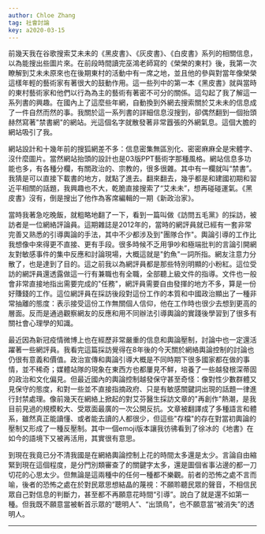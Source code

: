 ```yaml
---
author: Chloe Zhang
tag: 社會討論
key: a2020-03-15
---
```


前幾天我在谷歌搜索艾未未的《黑皮書》、《灰皮書》、《白皮書》系列的相關信息，以為能搜出些圖片來。在前段時間讀完巫鴻老師寫的《榮榮的東村》後，我第一次瞭解到艾未未原來也在後期東村的活動中有一席之地，並且他的參與對當年像榮榮這樣年輕的藝術家有著很大的鼓動作用。這一些列中的第一本《黑皮書》就與當時的東村藝術家和他們以行為為主的藝術有著密不可分的關係。這勾起了我了解這一系列書的興趣。在國內上了這麼些年網，自動換到外網去搜索關於艾未未的信息成了一件自然而然的事。我關於這一系列書的詳細信息沒搜到，卻偶然翻到一個抬頭赫然寫著"禁書網"的網站。光這個名字就散發著非常囂張的外網氣息。這個大膽的網站吸引了我。

網站設計和十幾年前的搜狐網差不多：信息密集無區別化、密密麻麻全是宋體字、沒什麼圖片。當然網站抬頭的設計也是03版PPT藝術字那種風格。網站信息多功能也多，有各種分欄，有關政治的、宗教的，很多很雜。其中有一欄就叫“禁書”。我猜是可以直接下載書的地方，就點了進去。翻來翻去，幾乎都是和建國初期和習近平相關的話題，我興趣也不大，乾脆直接搜索了“艾未未”，想再碰碰運氣。《黑皮書》沒有，倒是搜出了他作為客席編輯的一期《新政治家》。 

當時我著急吃晚飯，就粗略地翻了一下，看到一篇叫做《訪問五毛黨》的採訪，被訪者是一位網絡評論員。這期雜誌是2012年的，當時的網評員就已經有一套非常完善又熟悉的引導輿論的手法，其中不少都涉及到"團隊合作"。輿論引導的工作比我想像中來得更不直接、更有手段。很多時候不乏用爭吵和極端批判的言論引開網友對敏感事件的集中反應和討論現場，大概這就是"釣魚"一詞所指。網友注意力分散了，也是達到了目的。這之前我以為網評員都是那些特別明顯的小粉紅。這位受訪的網評員還透露做這一行有兼職也有全職，全部聽上級文件的指導。文件也一般會非常直接地指出需要完成的"任務"，網評員需要自由發揮的地方不多，算是一份好賺錢的工作。這位網評員在採訪後段對這份工作的本質和中國政治顯出了一種非常抽離的態度：表示接受這份工作無關個人信仰，他在工作時也很少去想到更高的層面。反而是通過觀察網友的反應和用不同辦法引導輿論的實踐後學習到了很多有關社會心理學的知識。

最近因為新冠疫情微博上也在經歷非常嚴重的信息和輿論壓制，討論中也一定還活躍著一些網評員。我看完這篇採訪覺得在8年後的今天關於網絡輿論控制的討論也仍很有意義和價值。政治宣傳和輿論引導大概是不同時期下很多國家都在做的事情，並不稀奇；媒體站隊的現象在東西方也都屢見不鮮，培養了一些越發根深蒂固的政治和文化偏見。但最近國內的輿論控制越發保守甚至奇怪：像對性少數群體又見保守的態度，和對一些並不直接指摘政府、只是有敏感關鍵詞出現的話題一律進行封禁處理。像前幾天在網絡上掀起的對艾芬醫生採訪文章的"再創作"熱潮，是我目前見過的規模較大、受眾面最廣的一次公開反抗。文章被翻譯成了多種語言和體系，雖然真正能讀懂、或者能去讀的人都很少，但這些"存檔"的存在對當初輿論的壓制又形成了一種反壓制。其中一個emoji版本讓我彷彿看到了徐冰的《地書》在如今的語境下又被再活用，其實很有意思。

到現在我竟已分不清我國是在網絡輿論控制上花的時間太多還是太少。言論自由縮緊到現在這個程度，是分門別類審查了的關鍵字太多，還是圖個省事沾邊的都一刀切花的心思太少。但無論是這兩種中的任何一種都不樂觀。前者的恐怖之處不言而喻，後者的恐怖之處在於對民眾思想結晶的蔑視：不願聆聽民眾的聲音，不相信民眾自己對信息的判斷力，甚至都不再願意花時間“引導”。說白了就是還不如第一種。但我既不願意當被斬首示眾的“聰明人”、“出頭鳥”，也不願意當“被消失”的透明人。

---
